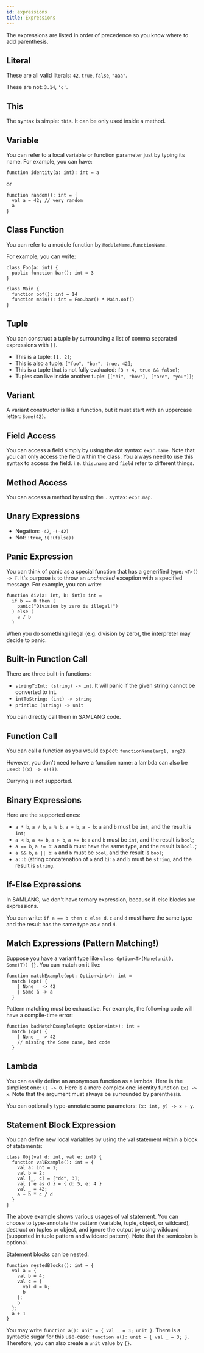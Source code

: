```yaml
---
id: expressions
title: Expressions
---
```


The expressions are listed in order of precedence so you know where
to add parenthesis.

## Literal

These are all valid literals: `42`, `true`, `false`, `"aaa"`.

These are not: `3.14`, `'c'`.

## This

The syntax is simple: `this`. It can be only used inside a method.

## Variable

You can refer to a local variable or function parameter just by typing its name. For example, you
can have:

```samlang
function identity(a: int): int = a
```

or

```samlang
function random(): int = {
  val a = 42; // very random
  a
}
```

## Class Function

You can refer to a module function by `ModuleName.functionName`.

For example, you can write:

```samlang
class Foo(a: int) {
  public function bar(): int = 3
}

class Main {
  function oof(): int = 14
  function main(): int = Foo.bar() * Main.oof()
}
```

## Tuple

You can construct a tuple by surrounding a list of comma separated expressions with `[]`.

- This is a tuple: `[1, 2]`;
- This is also a tuple: `["foo", "bar", true, 42]`;
- This is a tuple that is not fully evaluated: `[3 + 4, true && false]`;
- Tuples can live inside another tuple: `[["hi", "how"], ["are", "you"]]`;

## Variant

A variant constructor is like a function, but it must start with an uppercase letter: `Some(42)`.

## Field Access

You can access a field simply by using the dot syntax: `expr.name`. Note that you can only access
the field within the class. You always need to use this syntax to access the field. i.e. `this.name`
and `field` refer to different things.

## Method Access

You can access a method by using the `.` syntax: `expr.map`.

## Unary Expressions

- Negation: `-42`, `-(-42)`
- Not: `!true`, `!(!(false))`

## Panic Expression

You can think of panic as a special function that has a generified type: `<T>() -> T`. It's purpose
is to throw an _unchecked_ exception with a specified message. For example, you can write:

```samlang
function div(a: int, b: int): int =
  if b == 0 then (
    panic("Division by zero is illegal!")
  ) else (
    a / b
  )
```

When you do something illegal (e.g. division by zero), the interpreter may decide to panic.

## Built-in Function Call

There are three built-in functions:

- `stringToInt: (string) -> int`. It will panic if the given string cannot be converted to int.
- `intToString: (int) -> string`
- `println: (string) -> unit`

You can directly call them in SAMLANG code.

## Function Call

You can call a function as you would expect: `functionName(arg1, arg2)`.

However, you don't need to have a function name: a lambda can also be used: `((x) -> x)(3)`.

Currying is not supported.

## Binary Expressions

Here are the supported ones:

- `a * b`, `a / b`, `a % b`, `a + b`, `a - b`: `a` and `b` must be `int`, and the result is `int`;
- `a < b`, `a <= b`, `a > b`, `a >= b`: `a` and `b` must be `int`, and the result is `bool`;
- `a == b`, `a != b`: `a` and `b` must have the same type, and the result is `bool.`;
- `a && b`, `a || b`: `a` and `b` must be `bool`, and the result is `bool`;
- `a::b` (string concatenation of `a` and `b`): `a` and `b` must be `string`, and the result is
  `string`.

## If-Else Expressions

In SAMLANG, we don't have ternary expression, because if-else blocks are expressions.

You can write: `if a == b then c else d`. `c` and `d` must have the same type and the result has
the same type as `c` and `d`.

## Match Expressions (Pattern Matching!)

Suppose you have a variant type like `class Option<T>(None(unit), Some(T)) {}`. You can match
on it like:

```samlang
function matchExample(opt: Option<int>): int =
  match (opt) {
    | None _ -> 42
    | Some a -> a
  }
```

Pattern matching must be exhaustive. For example, the following code will have a compile-time error:

```samlang
function badMatchExample(opt: Option<int>): int =
  match (opt) {
    | None _ -> 42
    // missing the Some case, bad code
  }
```

## Lambda

You can easily define an anonymous function as a lambda. Here is the simpliest one: `() -> 0`. Here
is a more complex one: identity function `(x) -> x`. Note that the argument must always be
surrounded by parenthesis.

You can optionally type-annotate some parameters: `(x: int, y) -> x + y`.

## Statement Block Expression

You can define new local variables by using the val statement within a block of statements:

```samlang
class Obj(val d: int, val e: int) {
  function valExample(): int = {
    val a: int = 1;
    val b = 2;
    val [_, c] = ["dd", 3];
    val { e as d } = { d: 5, e: 4 }
    val _ = 42;
    a + b * c / d
  }
}
```

The above example shows various usages of val statement. You can choose to type-annotate the
pattern (variable, tuple, object, or wildcard), destruct on tuples or object, and ignore the output
by using wildcard (supported in tuple pattern and wildcard pattern). Note that the semicolon is
optional.

Statement blocks can be nested:

```samlang
function nestedBlocks(): int = {
  val a = {
    val b = 4;
    val c = {
      val d = b;
      b
    };
    b
  };
  a + 1
}
```

You may write `function a(): unit = { val _ = 3; unit }`. There is a syntactic sugar for this
use-case: `function a(): unit = { val _ = 3; }`. Therefore, you can also create a `unit` value by
`{}`.
